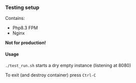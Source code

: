 
### Testing setup

Contains:

* Php8.3 FPM
* Nginx


**Not for production!**

#### Usage

`./test_run.sh` starts a dry empty instance (listening at 8080)

To exit (and destroy container) press `Ctrl-C`
